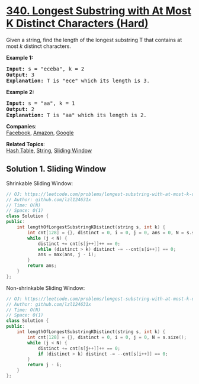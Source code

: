 # [340. Longest Substring with At Most K Distinct Characters (Hard)](https://leetcode.com/problems/longest-substring-with-at-most-k-distinct-characters/)

<p>Given a string, find the length of the longest substring T that contains at most <i>k</i> distinct characters.</p>

<p><strong>Example 1:</strong></p>

<div>
<pre><strong>Input: </strong>s = <span id="example-input-1-1">"eceba"</span>, k = <span id="example-input-1-2">2</span>
<strong>Output: </strong><span id="example-output-1">3</span>
<strong>Explanation: </strong>T is "ece" which its length is 3.</pre>

<div>
<p><strong>Example 2:</strong></p>

<pre><strong>Input: </strong>s = <span id="example-input-2-1">"aa"</span>, k = <span id="example-input-2-2">1</span>
<strong>Output: </strong>2
<strong>Explanation: </strong>T is "aa" which its length is 2.
</pre>
</div>
</div>

**Companies**:  
[Facebook](https://leetcode.com/company/facebook), [Amazon](https://leetcode.com/company/amazon), [Google](https://leetcode.com/company/google)

**Related Topics**:  
[Hash Table](https://leetcode.com/tag/hash-table/), [String](https://leetcode.com/tag/string/), [Sliding Window](https://leetcode.com/tag/sliding-window/)

## Solution 1. Sliding Window

Shrinkable Sliding Window:

```cpp
// OJ: https://leetcode.com/problems/longest-substring-with-at-most-k-distinct-characters/
// Author: github.com/lzl124631x
// Time: O(N)
// Space: O(1)
class Solution {
public:
    int lengthOfLongestSubstringKDistinct(string s, int k) {
        int cnt[128] = {}, distinct = 0, i = 0, j = 0, ans = 0, N = s.size();
        while (j < N) {
            distinct += cnt[s[j++]]++ == 0;
            while (distinct > k) distinct -= --cnt[s[i++]] == 0;
            ans = max(ans, j - i);
        }
        return ans;
    }
};
```

Non-shrinkable Sliding Window:

```cpp
// OJ: https://leetcode.com/problems/longest-substring-with-at-most-k-distinct-characters/
// Author: github.com/lzl124631x
// Time: O(N)
// Space: O(1)
class Solution {
public:
    int lengthOfLongestSubstringKDistinct(string s, int k) {
        int cnt[128] = {}, distinct = 0, i = 0, j = 0, N = s.size();
        while (j < N) {
            distinct += cnt[s[j++]]++ == 0;
            if (distinct > k) distinct -= --cnt[s[i++]] == 0;
        }
        return j - i;
    }
};
```